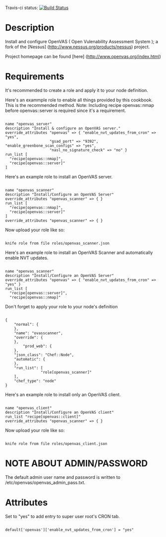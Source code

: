 Travis-ci status: [![Build Status](https://secure.travis-ci.org/jackl0phty/opschef-cookbook-openvas.png?branch=master)](http://travis-ci.org/jackl0phty/opschef-cookbook-open)

Description
===========

Install and configure OpenVAS ( Open Vulenability Assessment System ); a fork of the [Nessus] (http://www.nessus.org/products/nessus) project.

Project homepage can be found [here] (http://www.openvas.org/index.html) 

Requirements
============

It's recommended to create a role and apply it to your node definition.

Here's an exammple role to enable all things provided by this cookbook.
This is the recommended method. Note: Including recipe openvas::nmap before
openvas::server is required since it's a requirement.
<pre><code>
name "openvas_server"
description "Install & configure an OpenVAS server."
override_attributes "openvas" => { "enable_nvt_updates_from_cron" => "yes",
                    "gsad_port" => "9392", "enable_greenbone_scan_configs" => "yes",
                    "nasl_no_signature_check" => "no" }
run_list [
  "recipe[openvas::nmap]",
  "recipe[openvas::server]"
]
</pre></code>

Here's an example role to install an OpenVAS server.
<pre><code>
name "openvas_scanner"
description "Install/Configure an OpenVAS Server"
override_attributes "openvas_scanner" => { }
run_list [
  "recipe[openvas::nmap]",
  "recipe[openvas::server]"
]  
override_attributes "openvas_scanner" => { }
</pre></code>

Now upload your role like so:
<pre><code>
knife role from file roles/openvas_scanner.json
</pre></code>

Here's an example role to install an OpenVAS Scanner and automatically enable NVT updates.
<pre><code>
name "openvas_scanner"
description "Install/Configure an OpenVAS Server"
override_attributes "openvas" => { "enable_nvt_updates_from_cron" => "yes" }
run_list [
  "recipe[openvas::server]",
  "recipe[openvas::nmap]"
</pre></code>

Don't forget to apply your role to your node's definition
<pre><code>
{
    "normal": {
    },
    "name": "ovasscanner",
    "override": {
    },
        "prod_web": {
    },
    "json_class": "Chef::Node",
    "automatic": {
    },
    "run_list": [
                "role[openvas_scanner]"
    ],
    "chef_type": "node"
}
</pre></code>

Here's an example role to install only an OpenVAS client.
<pre><code>
name "openvas_client"
description "Install/Configure an OpenVAS client"
run_list "recipe[openvas::client]"
override_attributes "openvas_scanner" => { }
</pre></code>

Now upload your role like so:
<pre><code>
knife role from file roles/openvas_client.json
</pre></code>

NOTE ABOUT ADMIN/PASSWORD
=========================

The default admin user name and password is written
to /etc/openvas/openvas_admin_pass.txt.

Attributes
==========

Set to "yes" to add entry to super user root's CRON tab. 
<pre><code>
default['openvas']['enable_nvt_updates_from_cron'] = "yes"
</pre></code>
